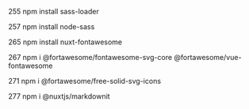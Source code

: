   255  npm install sass-loader
  
  257  npm install node-sass
  
  265  npm install nuxt-fontawesome
  
  267  npm i @fortawesome/fontawesome-svg-core @fortawesome/vue-fontawesome
  
  271  npm i @fortawesome/free-solid-svg-icons
  
  277  npm i @nuxtjs/markdownit
